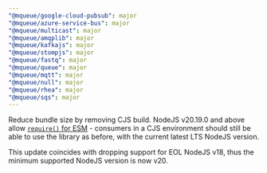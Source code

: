 ```yaml
---
"@mqueue/google-cloud-pubsub": major
"@mqueue/azure-service-bus": major
"@mqueue/multicast": major
"@mqueue/amqplib": major
"@mqueue/kafkajs": major
"@mqueue/stompjs": major
"@mqueue/fastq": major
"@mqueue/queue": major
"@mqueue/mqtt": major
"@mqueue/null": major
"@mqueue/rhea": major
"@mqueue/sqs": major
---
```


Reduce bundle size by removing CJS build. NodeJS v20.19.0 and above allow
[`require()` for ESM](https://github.com/nodejs/node/releases/tag/v20.19.0) -
consumers in a CJS environment should still be able to use the library as
before, with the current latest LTS NodeJS version.

This update coincides with dropping support for EOL NodeJS v18, thus the minimum
supported NodeJS version is now v20.
